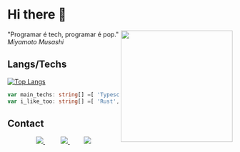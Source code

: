 # Hi there 👋 

<img height='250px' align='right' src="https://media.tenor.com/GfuuLvIZ5-4AAAAM/a-hat-in-time-gaming.gif">

"Programar é tech, programar é pop." *Miyamoto Musashi*

## Langs/Techs

[![Top Langs](https://github-readme-stats.vercel.app/api/top-langs/?username=DanielNasc&layout=compact&langs_count=6&theme=radical&hide=css,scss,jupyter%20notebook,ejs,html,yacc)](https://github.com/anuraghazra/github-readme-stats)

```ts
var main_techs: string[] =[ 'Typescript', 'Java', 'Docker', 'Postgres', 'NodeJs', 'NextJs', 'Express', 'MySQL', 'Firebase' ]
var i_like_too: string[] =[ 'Rust', 'C', 'C++', 'python', 'old consoles Assembly (NES, SNES, Mega Drive/Genesis)', 'MATH', 'MongoDB' ]
```

## Contact

<div align='center'>   
  <a  href='https://twitter.com/cccounte'>
    <img src='https://img.shields.io/badge/Twitter-1DA1F2?style=for-the-badge&logo=twitter&logoColor=white'>
   </a> 
   &nbsp;&nbsp;&nbsp;&nbsp;&nbsp;&nbsp;&nbsp;&nbsp;
  <a href ='mailto:danielnasc15987@gmail.com'>
    <img src='https://img.shields.io/badge/Gmail-D14836?style=for-the-badge&logo=gmail&logoColor=white'>
  </a>
  &nbsp;&nbsp;&nbsp;&nbsp;&nbsp;&nbsp;&nbsp;
  <a href='https://www.linkedin.com/in/daniel-nascimento-3ct/'>
    <img src='https://img.shields.io/badge/linkedin-%230077B5.svg?style=for-the-badge&logo=linkedin&logoColor=white'>
  </a>
</div>
